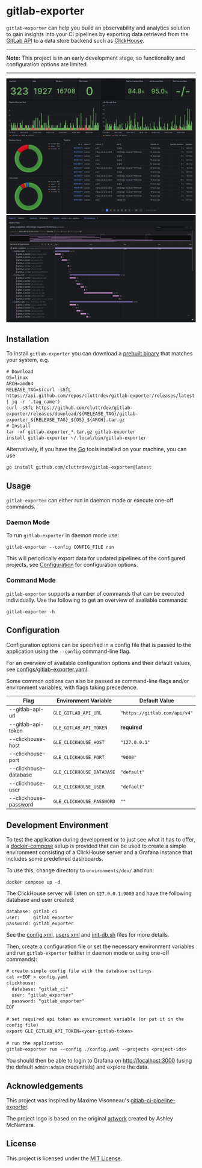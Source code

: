 # gitlab-exporter

`gitlab-exporter` can help you build an observability and analytics solution to
gain insights into your CI pipelines by exporting data retrieved from the
[GitLab API][gitlab-api] to a data store backend such as
[ClickHouse][clickhouse].

---

**Note:** This project is in an early development stage, so functionality and
configuration options are limited.

---

<p>
    <img src="./assets/project-overview.webp" />
    <img src="./assets/pipeline-trace.webp" />
</p>

## Installation

To install `gitlab-exporter` you can download a 
[prebuilt binary][prebuilt-binaries] that matches your system, e.g.

```shell
# Download
OS=linux
ARCH=amd64
RELEASE_TAG=$(curl -sSfL https://api.github.com/repos/cluttrdev/gitlab-exporter/releases/latest | jq -r '.tag_name')
curl -sSfL https://github.com/cluttrdev/gitlab-exporter/releases/download/${RELEASE_TAG}/gitlab-exporter_${RELEASE_TAG}_${OS}_${ARCH}.tar.gz
# Install
tar -xf gitlab-exporter_*.tar.gz gitlab-exporter
install gitlab-exporter ~/.local/bin/gitlab-exporter
```

Alternatively, if you have the [Go][go-install] tools installed on your
machine, you can use

```shell
go install github.com/cluttrdev/gitlab-exporter@latest
```

## Usage

`gitlab-exporter` can either run in daemon mode or execute one-off
commands.

### Daemon Mode

To run `gitlab-exporter` in daemon mode use:

```shell
gitlab-exporter --config CONFIG_FILE run
```

This will periodically export data for updated pipelines of the configured projects,
see [Configuration](#configuration) for configuration options.

### Command Mode

`gitlab-exporter` supports a number of commands that can be executed
individually. Use the following to get an overview of available commands:

```shell
gitlab-exporter -h
```

## Configuration

Configuration options can be specified in a config file that is passed to the
application using the `--config` command-line flag.

For an overview of available configuration options and their default values,
see [configs/gitlab-exporter.yaml](./configs/gitlab-exporter.yaml).

Some common options can also be passed as command-line flags and/or environment
variables, with flags taking precedence.

| Flag                  | Environment Variable      | Default Value                 |
| ---                   | ---                       | ---                           |
| --gitlab-api-url      | `GLE_GITLAB_API_URL`      | `"https://gitlab.com/api/v4"` |
| --gitlab-api-token    | `GLE_GITLAB_API_TOKEN`    | **required**                  |
| --clickhouse-host     | `GLE_CLICKHOUSE_HOST`     | `"127.0.0.1"`                 |
| --clickhouse-port     | `GLE_CLICKHOUSE_PORT`     | `"9000"`                      |
| --clickhouse-database | `GLE_CLICKHOUSE_DATABASE` | `"default"`                   |
| --clickhouse-user     | `GLE_CLICKHOUSE_USER`     | `"default"`                   |
| --clickhouse-password | `GLE_CLICKHOUSE_PASSWORD` | `""`                          |

## Development Environment

To test the application during development or to just see what it has to offer,
a [docker-compose](./environments/dev/docker-compose.yaml) setup is provided
that can be used to create a simple environment consisting of a ClickHouse server
and a Grafana instance that includes some predefined dashboards.

To use this, change directory to `environments/dev/` and run:

```shell
docker compose up -d
```

The ClickHouse server will listen on `127.0.0.1:9000` and have the following
database and user created:
```
database: gitlab_ci
user:     gitlab_exporter
password: gitlab_exporter
```
See the
[config.xml](./environments/dev/clickhouse/config.xml),
[users.xml](./environments/dev/clickhouse/users.xml) and
[init-db.sh](./environments/dev/clickhouse/initdb.d/init-db.sh)
files for more details.

Then, create a configuration file or set the necessary environment variables
and run `gitlab-exporter` (either in daemon mode or using one-off commands):
```shell
# create simple config file with the database settings
cat <<EOF > config.yaml
clickhouse:
  database: "gitlab_ci"
  user: "gitlab_exporter"
  password: "gitlab_exporter"
EOF

# set required api token as environment variable (or put it in the config file)
export GLE_GITLAB_API_TOKEN=<your-gitlab-token>

# run the application
gitlab-exporter run --config ./config.yaml --projects <project-ids>
```

You should then be able to login to Grafana on <http://localhost:3000> (using
the default `admin:admin` credentials) and explore the data.

## Acknowledgements

This project was inspired by Maxime Visonneau's
[gitlab-ci-pipeline-exporter][github-gcpe].

The project logo is based on the original [artwork][gopher-artwork] created by
Ashley McNamara.

## License

This project is licensed under the [MIT License](./LICENSE).

[gitlab-api]: https://docs.gitlab.com/ee/api/rest/
[clickhouse]: https://clickhouse.com/
[go-install]: https://go.dev/doc/install
[prebuilt-binaries]: https://github.com/cluttrdev/gitlab-exporter/releases/latest
[github-gcpe]: https://github.com/mvisonneau/gitlab-ci-pipelines-exporter
[gopher-artwork]: https://github.com/ashleymcnamara/gophers
